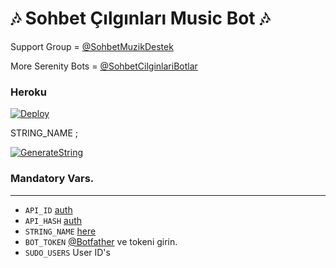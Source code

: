 <h1 align="centre">🎶 Sohbet Çılgınları Music Bot 🎶</h1>

Support Group = [@SohbetMuzikDestek](https://t.me/SohbetMuzikDestek)

More Serenity Bots = [@SohbetCilginlariBotlar](https://t.me/SohbetCilginlariBotlar)

<h3 align="centre"> Heroku </h4>

[![Deploy](https://www.herokucdn.com/deploy/button.svg)](https://heroku.com/deploy?template=https://github.com/cancinconntg/SohbetCilginlariMuzik)

STRING_NAME ;

[![GenerateString](https://img.shields.io/badge/repl.it-generateString-yellowgreen)](https://repl.it/@subinps/getStringName)

### Mandatory Vars. 
----------------------------------
   - `API_ID` [auth](https://my.telegram.org/auth)
   - `API_HASH` [auth](https://my.telegram.org/auth)
   - `STRING_NAME` [here](https://repl.it/@subinps/getStringName)
   - `BOT_TOKEN`  [@Botfather](https://t.me/botfather) ve tokeni girin. 
   - `SUDO_USERS` User ID's
